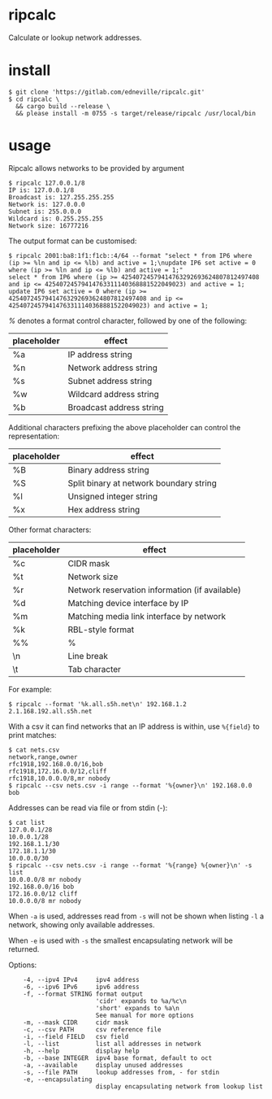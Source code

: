 # ripcalc

Calculate or lookup network addresses.

# install

```
$ git clone 'https://gitlab.com/edneville/ripcalc.git'
$ cd ripcalc \
  && cargo build --release \
  && please install -m 0755 -s target/release/ripcalc /usr/local/bin
```

# usage

Ripcalc allows networks to be provided by argument

```
$ ripcalc 127.0.0.1/8
IP is: 127.0.0.1/8
Broadcast is: 127.255.255.255
Network is: 127.0.0.0
Subnet is: 255.0.0.0
Wildcard is: 0.255.255.255
Network size: 16777216
```

The output format can be customised:

```
$ ripcalc 2001:ba8:1f1:f1cb::4/64 --format "select * from IP6 where (ip >= %ln and ip <= %lb) and active = 1;\nupdate IP6 set active = 0 where (ip >= %ln and ip <= %lb) and active = 1;"
select * from IP6 where (ip >= 42540724579414763292693624807812497408 and ip <= 42540724579414763311140368881522049023) and active = 1;
update IP6 set active = 0 where (ip >= 42540724579414763292693624807812497408 and ip <= 42540724579414763311140368881522049023) and active = 1;
```

*%* denotes a format control character, followed by one of the following:

| placeholder | effect |
|-------------|--------|
| %a          | IP address string |
| %n          | Network address string |
| %s          | Subnet address string |
| %w          | Wildcard address string |
| %b          | Broadcast address string |

Additional characters prefixing the above placeholder can control the representation:

| placeholder | effect |
|-------------|--------|
| %B          | Binary address string |
| %S          | Split binary at network boundary string |
| %l          | Unsigned integer string |
| %x          | Hex address string |

Other format characters:

| placeholder | effect |
|-------------|--------|
| %c          | CIDR mask |
| %t          | Network size |
| %r          | Network reservation information (if available) |
| %d          | Matching device interface by IP |
| %m          | Matching media link interface by network |
| %k          | RBL-style format |
| %%          | % |
| \n          | Line break |
| \t          | Tab character |

For example:

```
$ ripcalc --format '%k.all.s5h.net\n' 192.168.1.2
2.1.168.192.all.s5h.net
```


With a csv it can find networks that an IP address is within, use `%{field}` to print matches:

```
$ cat nets.csv
network,range,owner
rfc1918,192.168.0.0/16,bob
rfc1918,172.16.0.0/12,cliff
rfc1918,10.0.0.0/8,mr nobody
$ ripcalc --csv nets.csv -i range --format '%{owner}\n' 192.168.0.0
bob
```

Addresses can be read via file or from stdin (-):

```
$ cat list
127.0.0.1/28
10.0.0.1/28
192.168.1.1/30
172.18.1.1/30
10.0.0.0/30
$ ripcalc --csv nets.csv -i range --format '%{range} %{owner}\n' -s list
10.0.0.0/8 mr nobody
192.168.0.0/16 bob
172.16.0.0/12 cliff
10.0.0.0/8 mr nobody
```

When `-a` is used, addresses read from `-s` will not be shown when listing `-l` a network, showing only available addresses.

When `-e` is used with `-s` the smallest encapsulating network will be returned.

Options:

```
    -4, --ipv4 IPv4     ipv4 address
    -6, --ipv6 IPv6     ipv6 address
    -f, --format STRING format output
                        'cidr' expands to %a/%c\n
                        'short' expands to %a\n
                        See manual for more options
    -m, --mask CIDR     cidr mask
    -c, --csv PATH      csv reference file
    -i, --field FIELD   csv field
    -l, --list          list all addresses in network
    -h, --help          display help
    -b, --base INTEGER  ipv4 base format, default to oct
    -a, --available     display unused addresses
    -s, --file PATH     lookup addresses from, - for stdin
    -e, --encapsulating 
                        display encapsulating network from lookup list
```


